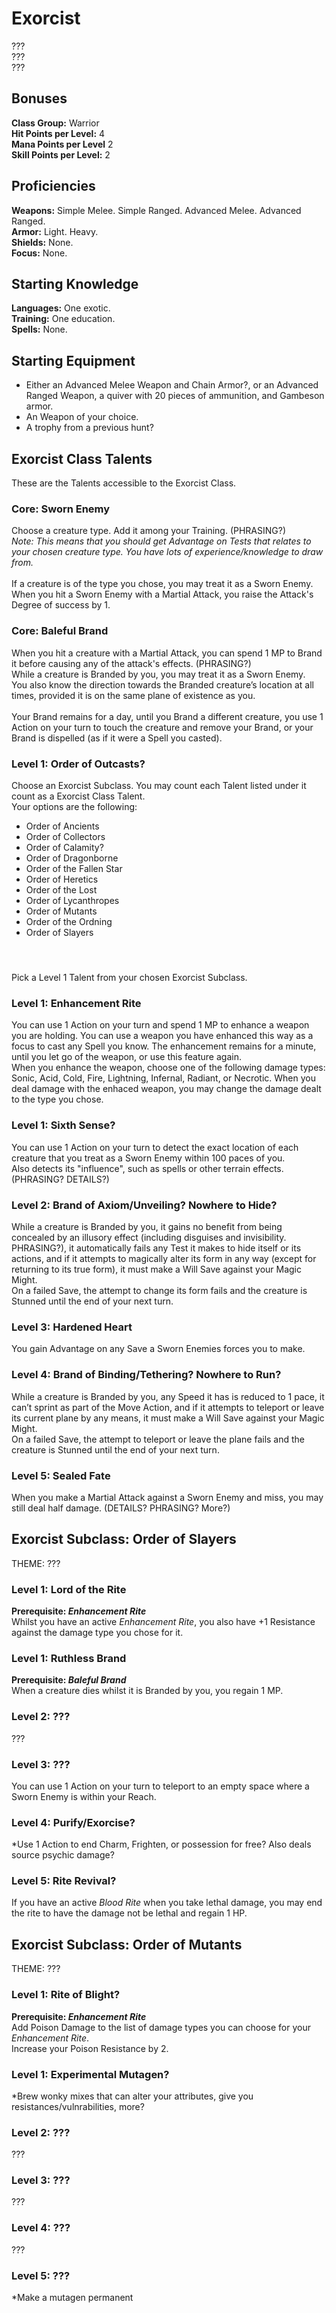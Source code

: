 # Exorcist
??? <br>
??? <br>
??? <br>

## Bonuses
**Class Group:** Warrior <br>
**Hit Points per Level:** 4 <br>
**Mana Points per Level** 2 <br>
**Skill Points per Level:** 2 <br>

## Proficiencies
**Weapons:** Simple Melee. Simple Ranged. Advanced Melee. Advanced Ranged. <br>
**Armor:** Light. Heavy. <br>
**Shields:** None. <br>
**Focus:** None. <br>

## Starting Knowledge
**Languages:** One exotic.<br>
**Training:** One education.<br>
**Spells:** None.<br>

## Starting Equipment
+ Either an Advanced Melee Weapon and Chain Armor?, or an Advanced Ranged Weapon, a quiver with 20 pieces of ammunition, and Gambeson armor.
+ An Weapon of your choice.
+ A trophy from a previous hunt?

## Exorcist Class Talents
These are the Talents accessible to the Exorcist Class.

### Core: Sworn Enemy
Choose a creature type. Add it among your Training. (PHRASING?) <br>
*Note: This means that you should get Advantage on Tests that relates to your chosen creature type. You have lots of experience/knowledge to draw from.*
<br><br>
If a creature is of the type you chose, you may treat it as a Sworn Enemy. When you hit a Sworn Enemy with a Martial Attack, you raise the Attack's Degree of success by 1.

### Core: Baleful Brand
When you hit a creature with a Martial Attack, you can spend 1 MP to Brand it before causing any of the attack's effects. (PHRASING?)<br>
While a creature is Branded by you, you may treat it as a Sworn Enemy.<br>
You also know the direction towards the Branded creature’s location at all times, provided it is on the same plane of existence as you.
<br><br>
Your Brand remains for a day, until you Brand a different creature, you use 1 Action on your turn to touch the creature and remove your Brand, or your Brand is dispelled (as if it were a Spell you casted).

### Level 1: Order of Outcasts?
Choose an Exorcist Subclass. You may count each Talent listed under it count as a Exorcist Class Talent.<br>
Your options are the following:
+ Order of Ancients
+ Order of Collectors
+ Order of Calamity?
+ Order of Dragonborne
+ Order of the Fallen Star
+ Order of Heretics
+ Order of the Lost
+ Order of Lycanthropes
+ Order of Mutants
+ Order of the Ordning
+ Order of Slayers
#### <br>

Pick a Level 1 Talent from your chosen Exorcist Subclass.

### Level 1: Enhancement Rite
You can use 1 Action on your turn and spend 1 MP to enhance a weapon you are holding. You can use a weapon you have enhanced this way as a focus to cast any Spell you know. The enhancement remains for a minute, until you let go of the weapon, or use this feature again. <br>
When you enhance the weapon, choose one of the following damage types: Sonic, Acid, Cold, Fire, Lightning, Infernal, Radiant, or Necrotic. When you deal damage with the enhaced weapon, you may change the damage dealt to the type you chose.

### Level 1: Sixth Sense?
You can use 1 Action on your turn to detect the exact location of each creature that you treat as a Sworn Enemy within 100 paces of you. <br>
Also detects its "influence", such as spells or other terrain effects. (PHRASING? DETAILS?)

### Level 2: Brand of Axiom/Unveiling? Nowhere to Hide?
While a creature is Branded by you, it gains no benefit from being concealed by an illusory effect (including disguises and invisibility. PHRASING?), it automatically fails any Test it makes to hide itself or its actions, and if it attempts to magically alter its form in any way (except for returning to its true form), it must make a Will Save against your Magic Might. <br>
On a failed Save, the attempt to change its form fails and the creature is Stunned until the end of your next turn.

### Level 3: Hardened Heart
You gain Advantage on any Save a Sworn Enemies forces you to make.

### Level 4: Brand of Binding/Tethering? Nowhere to Run?
While a creature is Branded by you, any Speed it has is reduced to 1 pace, it can’t sprint as part of the Move Action, and if it attempts to teleport or leave its current plane by any means, it must make a Will Save against your Magic Might. <br>
On a failed Save, the attempt to teleport or leave the plane fails and the creature is Stunned until the end of your next turn.

### Level 5: Sealed Fate
When you make a Martial Attack against a Sworn Enemy and miss, you may still deal half damage. (DETAILS? PHRASING? More?)

## Exorcist Subclass: Order of Slayers
THEME: ???

### Level 1: Lord of the Rite
**Prerequisite: *Enhancement Rite***<br>
Whilst you have an active *Enhancement Rite*, you also have +1 Resistance against the damage type you chose for it.

### Level 1: Ruthless Brand
**Prerequisite: *Baleful Brand***<br>
When a creature dies whilst it is Branded by you, you regain 1 MP.

### Level 2: ???
???

### Level 3: ???
You can use 1 Action on your turn to teleport to an empty space where a Sworn Enemy is within your Reach.

### Level 4: Purify/Exorcise?
*Use 1 Action to end Charm, Frighten, or possession for free? Also deals source psychic damage?

### Level 5: Rite Revival?
If you have an active *Blood Rite* when you take lethal damage, you may end the rite to have the damage not be lethal and regain 1 HP.

## Exorcist Subclass: Order of Mutants
THEME: ???

### Level 1: Rite of Blight?
**Prerequisite: *Enhancement Rite***<br>
Add Poison Damage to the list of damage types you can choose for your *Enhancement Rite*. <br>
Increase your Poison Resistance by 2.

### Level 1: Experimental Mutagen?
*Brew wonky mixes that can alter your attributes, give you resistances/vulnrabilities, more?

### Level 2: ???
???

### Level 3: ???
???

### Level 4: ???
???

### Level 5: ???
*Make a mutagen permanent